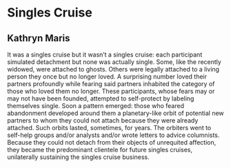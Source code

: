 # Singles Cruise
## Kathryn Maris
It was a singles cruise but it wasn’t a singles cruise:
each participant simulated detachment but none
was actually single. Some, like the recently widowed,
were attached to ghosts. Others were legally attached
to a living person they once but no longer loved.
A surprising number loved their partners profoundly
while fearing said partners inhabited the category
of those who loved them no longer. These participants,
whose fears may or may not have been founded,
attempted to self-protect by labeling themselves single.
Soon a pattern emerged: those who feared abandonment
developed around them a planetary-like orbit
of potential new partners to whom they could not attach
because they were already attached. Such orbits lasted,
sometimes, for years. The orbiters went to self-help groups
and/or analysts and/or wrote letters to advice columnists.
Because they could not detach from their objects of unrequited
affection, they became the predominant clientele for future
singles cruises, unilaterally sustaining the singles cruise business.